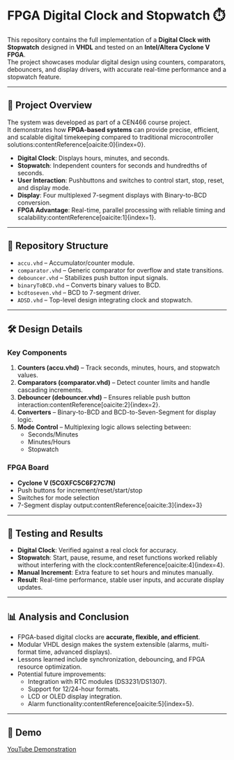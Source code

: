 # FPGA Digital Clock and Stopwatch ⏱️

This repository contains the full implementation of a **Digital Clock with Stopwatch** designed in **VHDL** and tested on an **Intel/Altera Cyclone V FPGA**.  
The project showcases modular digital design using counters, comparators, debouncers, and display drivers, with accurate real-time performance and a stopwatch feature.

---

## 📖 Project Overview
The system was developed as part of a CEN466 course project.  
It demonstrates how **FPGA-based systems** can provide precise, efficient, and scalable digital timekeeping compared to traditional microcontroller solutions:contentReference[oaicite:0]{index=0}.

- **Digital Clock**: Displays hours, minutes, and seconds.  
- **Stopwatch**: Independent counters for seconds and hundredths of seconds.  
- **User Interaction**: Pushbuttons and switches to control start, stop, reset, and display mode.  
- **Display**: Four multiplexed 7-segment displays with Binary-to-BCD conversion.  
- **FPGA Advantage**: Real-time, parallel processing with reliable timing and scalability:contentReference[oaicite:1]{index=1}.

---

## 📂 Repository Structure
- `accu.vhd` – Accumulator/counter module.  
- `comparator.vhd` – Generic comparator for overflow and state transitions.  
- `debouncer.vhd` – Stabilizes push button input signals.  
- `binaryToBCD.vhd` – Converts binary values to BCD.  
- `bcdtoseven.vhd` – BCD to 7-segment driver.  
- `ADSD.vhd` – Top-level design integrating clock and stopwatch.  

---

## 🛠️ Design Details
### Key Components
1. **Counters (accu.vhd)** – Track seconds, minutes, hours, and stopwatch values.  
2. **Comparators (comparator.vhd)** – Detect counter limits and handle cascading increments.  
3. **Debouncer (debouncer.vhd)** – Ensures reliable push button interaction:contentReference[oaicite:2]{index=2}.  
4. **Converters** – Binary-to-BCD and BCD-to-Seven-Segment for display logic.  
5. **Mode Control** – Multiplexing logic allows selecting between:
   - Seconds/Minutes  
   - Minutes/Hours  
   - Stopwatch  

### FPGA Board
- **Cyclone V (5CGXFC5C6F27C7N)**  
- Push buttons for increment/reset/start/stop  
- Switches for mode selection  
- 7-Segment display output:contentReference[oaicite:3]{index=3}  

---

## 🔬 Testing and Results
- **Digital Clock**: Verified against a real clock for accuracy.  
- **Stopwatch**: Start, pause, resume, and reset functions worked reliably without interfering with the clock:contentReference[oaicite:4]{index=4}.  
- **Manual Increment**: Extra feature to set hours and minutes manually.  
- **Result**: Real-time performance, stable user inputs, and accurate display updates.  

---

## 📊 Analysis and Conclusion
- FPGA-based digital clocks are **accurate, flexible, and efficient**.  
- Modular VHDL design makes the system extensible (alarms, multi-format time, advanced displays).  
- Lessons learned include synchronization, debouncing, and FPGA resource optimization.  
- Potential future improvements:
  - Integration with RTC modules (DS3231/DS1307).  
  - Support for 12/24-hour formats.  
  - LCD or OLED display integration.  
  - Alarm functionality:contentReference[oaicite:5]{index=5}.  

---

## 🎥 Demo
[YouTube Demonstration](https://youtu.be/nZoi-eKxg-M?si=f2RKiwQOzfBC69HJ)  
